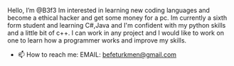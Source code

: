 Hello, I’m @B3f3
Im interested in learning new coding languages and become a ethical hacker and get some money for a pc.
Im currently a sixth form student and learning C#,Java and I'm confident with my python skills and a little bit of c++.
I can work in any project and I would like to work on one to learn how a programmer works and improve my skills.
- 📫 How to reach me:
    EMAIL: befeturkmen@gmail.com
